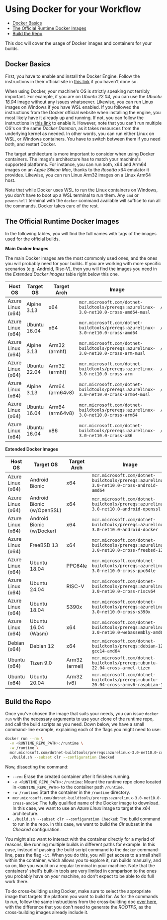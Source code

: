 # Using Docker for your Workflow

- [Docker Basics](#docker-basics)
- [The Official Runtime Docker Images](#the-official-runtime-docker-images)
- [Build the Repo](#build-the-repo)

This doc will cover the usage of Docker images and containers for your builds.

## Docker Basics

First, you have to enable and install the Docker Engine. Follow the instructions in their official site in [this link](https://docs.docker.com/get-started/get-docker) if you haven't done so.

When using Docker, your machine's OS is strictly speaking not terribly important. For example, if you are on *Ubuntu 22.04*, you can use the *Ubuntu 18.04* image without any issues whatsoever. Likewise, you can run Linux images on Windows if you have WSL enabled. If you followed the instructions from the Docker official website when installing the engine, you most likely have it already up and running. If not, you can follow the instructions in [this link](https://learn.microsoft.com/windows/wsl/install) to enable it. However, note that you can't run multiple OS's on the same *Docker Daemon*, as it takes resources from the underlying kernel as needed. In other words, you can run either Linux on WSL, or Windows containers. You have to switch between them if you need both, and restart Docker.

The target architecture is more important to consider when using Docker containers. The image's architecture has to match your machine's supported platforms. For instance, you can run both, x64 and Arm64 images on an *Apple Silicon Mac*, thanks to the *Rosetta* x64 emulator it provides. Likewise, you can run Linux Arm32 images on a Linux Arm64 host.

Note that while Docker uses WSL to run the Linux containers on Windows, you don't have to boot up a WSL terminal to run them. Any `cmd` or `powershell` terminal with the `docker` command available will suffice to run all the commands. Docker takes care of the rest.

## The Official Runtime Docker Images

In the following tables, you will find the full names with tags of the images used for the official builds.

**Main Docker Images**

The main Docker images are the most commonly used ones, and the ones you will probably need for your builds. If you are working with more specific scenarios (e.g. Android, Risc-V), then you will find the images you need in the *Extended Docker Images* table right below this one.

| Host OS           | Target OS    | Target Arch     | Image                                                                                  | crossrootfs dir      |
| ----------------- | ------------ | --------------- | -------------------------------------------------------------------------------------- | -------------------- |
| Azure Linux (x64) | Alpine 3.13  | x64             | `mcr.microsoft.com/dotnet-buildtools/prereqs:azurelinux-3.0-net10.0-cross-amd64-musl` | `/crossrootfs/x64`   |
| Azure Linux (x64) | Ubuntu 16.04 | x64             | `mcr.microsoft.com/dotnet-buildtools/prereqs:azurelinux-3.0-net10.0-cross-amd64`        | `/crossrootfs/x64`   |
| Azure Linux (x64) | Alpine 3.13  | Arm32 (armhf)   | `mcr.microsoft.com/dotnet-buildtools/prereqs:azurelinux-3.0-net10.0-cross-arm-musl`   | `/crossrootfs/arm`   |
| Azure Linux (x64) | Ubuntu 22.04 | Arm32 (armhf)   | `mcr.microsoft.com/dotnet-buildtools/prereqs:azurelinux-3.0-net10.0-cross-arm`          | `/crossrootfs/arm`   |
| Azure Linux (x64) | Alpine 3.13  | Arm64 (arm64v8) | `mcr.microsoft.com/dotnet-buildtools/prereqs:azurelinux-3.0-net10.0-cross-arm64-musl` | `/crossrootfs/arm64` |
| Azure Linux (x64) | Ubuntu 16.04 | Arm64 (arm64v8) | `mcr.microsoft.com/dotnet-buildtools/prereqs:azurelinux-3.0-net10.0-cross-arm64`        | `/crossrootfs/arm64` |
| Azure Linux (x64) | Ubuntu 16.04 | x86             | `mcr.microsoft.com/dotnet-buildtools/prereqs:azurelinux-3.0-net10.0-cross-x86`          | `/crossrootfs/x86`   |

**Extended Docker Images**

| Host OS           | Target OS                  | Target Arch   | Image                                                                                   | crossrootfs dir        |
| ----------------- | -------------------------- | ------------- | --------------------------------------------------------------------------------------- | ---------------------- |
| Azure Linux (x64) | Android Bionic             | x64           | `mcr.microsoft.com/dotnet-buildtools/prereqs:azurelinux-3.0-net10.0-cross-android-amd64` |        *N/A*           |
| Azure Linux (x64) | Android Bionic (w/OpenSSL) | x64           | `mcr.microsoft.com/dotnet-buildtools/prereqs:azurelinux-3.0-net10.0-android-openssl`     |        *N/A*           |
| Azure Linux (x64) | Android Bionic (w/Docker)  | x64           | `mcr.microsoft.com/dotnet-buildtools/prereqs:azurelinux-3.0-net10.0-android-docker`      |        *N/A*           |
| Azure Linux (x64) | FreeBSD 13                 | x64           | `mcr.microsoft.com/dotnet-buildtools/prereqs:azurelinux-3.0-net10.0-cross-freebsd-13`    | `/crossrootfs/x64`     |
| Azure Linux (x64) | Ubuntu 18.04               | PPC64le       | `mcr.microsoft.com/dotnet-buildtools/prereqs:azurelinux-3.0-net10.0-cross-ppc64le`       | `/crossrootfs/ppc64le` |
| Azure Linux (x64) | Ubuntu 24.04               | RISC-V        | `mcr.microsoft.com/dotnet-buildtools/prereqs:azurelinux-3.0-net10.0-cross-riscv64`       | `/crossrootfs/riscv64` |
| Azure Linux (x64) | Ubuntu 18.04               | S390x         | `mcr.microsoft.com/dotnet-buildtools/prereqs:azurelinux-3.0-net10.0-cross-s390x`         | `/crossrootfs/s390x`   |
| Azure Linux (x64) | Ubuntu 16.04 (Wasm)        | x64           | `mcr.microsoft.com/dotnet-buildtools/prereqs:azurelinux-3.0-net10.0-webassembly-amd64`   | `/crossrootfs/x64`     |
| Debian (x64)      | Debian 12                  | x64           | `mcr.microsoft.com/dotnet-buildtools/prereqs:debian-12-gcc14-amd64`                     |        *N/A*           |
| Ubuntu (x64)      | Tizen 9.0                  | Arm32 (armel) | `mcr.microsoft.com/dotnet-buildtools/prereqs:ubuntu-22.04-cross-armel-tizen`            | `/crossrootfs/armel`   |
| Ubuntu (x64)      | Ubuntu 20.04               | Arm32 (v6)    | `mcr.microsoft.com/dotnet-buildtools/prereqs:ubuntu-20.04-cross-armv6-raspbian-10`      | `/crossrootfs/armv6`   |

## Build the Repo

Once you've chosen the image that suits your needs, you can issue `docker run` with the necessary arguments to use your clone of the runtime repo, and call the build scripts as you need. Down below, we have a small command-line example, explaining each of the flags you might need to use:

```bash
docker run --rm \
  -v <RUNTIME_REPO_PATH>:/runtime \
  -w /runtime \
  mcr.microsoft.com/dotnet-buildtools/prereqs:azurelinux-3.0-net10.0-cross-amd64 \
  ./build.sh --subset clr --configuration Checked
```

Now, dissecting the command:

- `--rm`: Erase the created container after it finishes running.
- `-v <RUNTIME_REPO_PATH>:/runtime`: Mount the runtime repo clone located in `<RUNTIME_REPO_PATH>` to the container path `/runtime`.
- `-w /runtime`: Start the container in the `/runtime` directory.
- `mcr.microsoft.com/dotnet-buildtools/prereqs:azurelinux-3.0-net10.0-cross-amd64`: The fully qualified name of the Docker image to download. In this case, we want to use an *Azure Linux* image to target the *x64* architecture.
- `./build.sh --subset clr --configuration Checked`: The build command to run in the repo. In this case, we want to build the *Clr* subset in the *Checked* configuration.

You might also want to interact with the container directly for a myriad of reasons, like running multiple builds in different paths for example. In this case, instead of passing the build script command to the `docker` command-line, pass the flag `-it`. When you do this, you will get access to a small shell within the container, which allows you to explore it, run builds manually, and so on, like you would on a regular terminal in your machine. Note that the containers' shell's built-in tools are very limited in comparison to the ones you probably have on your machine, so don't expect to be able to do full work there.

To do cross-building using Docker, make sure to select the appropriate image that targets the platform you want to build for. As for the commands to run, follow the same instructions from the cross-building doc [over here](/docs/workflow/building/coreclr/cross-building.md), with the difference that you don't need to generate the *ROOTFS*, as the cross-building images already include it.

